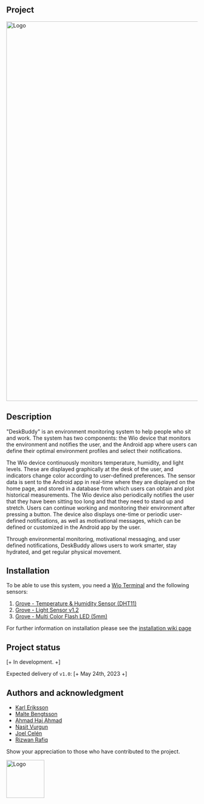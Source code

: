 ## Project

<img src="https://i.imgur.com/kZWLL0f.jpg" alt="Logo" width="1000"/>  

## Description

"DeskBuddy" is an environment monitoring system to help people who sit and work. The system has two components: the Wio device that monitors the environment and notifies the user, and the Android app where users can define their optimal environment profiles and select their notifications.

The Wio device continuously monitors temperature, humidity, and light levels. These are displayed graphically at the desk of the user, and indicators change color according to user-defined preferences. The sensor data is sent to the Android app in real-time where they are displayed on the home page, and stored in a database from which users can obtain and plot historical measurements. The Wio device also periodically notifies the user that they have been sitting too long and that they need to stand up and stretch. Users can continue working and monitoring their environment after pressing a button. The device also displays one-time or periodic user-defined notifications, as well as motivational messages, which can be defined or customized in the Android app by the user.

Through environmental monitoring, motivational messaging, and user defined notifications, DeskBuddy allows users to work smarter, stay hydrated, and get regular physical movement.

## Installation

To be able to use this system, you need a [Wio Terminal](https://www.seeedstudio.com/Wio-Terminal-p-4509.html) and the following sensors:

1. [Grove - Temperature & Humidity Sensor (DHT11)](https://wiki.seeedstudio.com/Grove-TemperatureAndHumidity_Sensor/)
2. [Grove - Light Sensor v1.2](https://wiki.seeedstudio.com/Grove-Light_Sensor/)
3. [Grove - Multi Color Flash LED (5mm)](https://www.seeedstudio.com/Grove-Multi-Color-Flash-LED-5mm.html)

For further information on installation please see the [installation wiki page](https://git.chalmers.se/courses/dit113/2023/group-8/desk-buddy/-/wikis/Installation/Installation-Guide)

## Project status

[+ In development. +]

Expected delivery of `v1.0`: [+ May 24th, 2023 +]

## Authors and acknowledgment
- [Karl Eriksson](https://git.chalmers.se/kaeriks)
- [Malte Bengtsson](https://git.chalmers.se/bmalte)
- [Ahmad Haj Ahmad](https://git.chalmers.se/haja)
- [Nasit Vurgun](https://git.chalmers.se/nasit)
- [Joel Celén](https://git.chalmers.se/joelcel)
- [Rizwan Rafiq](https://git.chalmers.se/rizwanra)

Show your appreciation to those who have contributed to the project.

<img src="https://i.imgur.com/IoqlBfD.png" alt="Logo" width="100"/>
